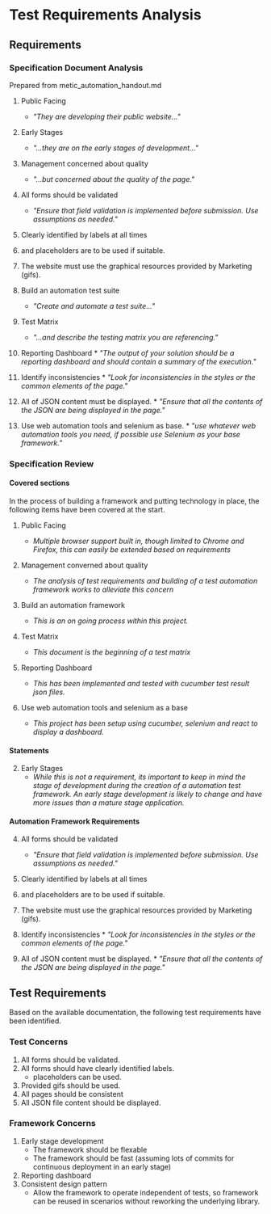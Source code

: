 
# Test Requirements Analysis

## Requirements

### Specification Document Analysis

Prepared from metic_automation_handout.md

 1. Public Facing
	* *"They are developing their public website..."*

 2. Early Stages
	* *"...they are on the early stages of development..."*

 3. Management concerned about quality
	* *"...but concerned about the quality of the page."*

 4. All forms should be validated
	* *"Ensure that field validation is implemented before submission. Use assumptions as needed."*

 5. Clearly identified by labels at all times
	 
 6. and placeholders are to be used if suitable.

 7. The website must use the graphical resources provided by Marketing (gifs).

 8. Build an automation test suite
	* *"Create and automate a test suite..."*

 9. Test Matrix
	* *"...and describe the testing matrix you are referencing."*

 10. Reporting Dashboard
	* *"The output of your solution should be a reporting dashboard and should contain a summary of the execution."*

 11. Identify inconsistencies
	* *"Look for inconsistencies in the styles or the common elements of the page."*

 12. All of JSON content must be displayed.
	* *"Ensure that all the contents of the JSON are being displayed in the page."*

 13. Use web automation tools and selenium as base.
	* *"use whatever web automation tools you need, if possible use Selenium as your base framework."*

### Specification Review

#### Covered sections

In the process of building a framework and putting technology in place, the following items have been covered at the start.

1. Public Facing
	* *Multiple browser support built in, though limited to Chrome and Firefox, this can easily be extended based on requirements*

3. Management converned about quality
	* *The analysis of test requirements and building of a test automation framework works to alleviate this concern*

8. Build an automation framework
	* *This is an on going process within this project.*

9. Test Matrix
	* *This document is the beginning of a test matrix*

10. Reporting Dashboard
	* *This has been implemented and tested with cucumber test result json files.*

13. Use web automation tools and selenium as a base
	* *This project has been setup using cucumber, selenium and react to display a dashboard.*

#### Statements

2. Early Stages
	* *While this is not a requirement, its important to keep in mind the stage of development during the creation of a automation test framework. An early stage development is likely to change and have more issues than a mature stage application.*

#### Automation Framework Requirements

 4. All forms should be validated
	* *"Ensure that field validation is implemented before submission. Use assumptions as needed."*

 5. Clearly identified by labels at all times
	 
 6. and placeholders are to be used if suitable.

 7. The website must use the graphical resources provided by Marketing (gifs).

 11. Identify inconsistencies
	* *"Look for inconsistencies in the styles or the common elements of the page."*

 12. All of JSON content must be displayed.
	* *"Ensure that all the contents of the JSON are being displayed in the page."*

## Test Requirements

Based on the available documentation, the following test requirements have been identified.

### Test Concerns

1. All forms should be validated.
2. All forms should have clearly identified labels.
	* placeholders can be used.
3. Provided gifs should be used.
4. All pages should be consistent
5. All JSON file content should be displayed.

### Framework Concerns

1. Early stage development
	* The framework should be flexable
	* The framework should be fast (assuming lots of commits for continuous deployment in an early stage)
2. Reporting dashboard
3. Consistent design pattern
	* Allow the framework to operate independent of tests, so framework can be reused in scenarios without reworking the underlying library.